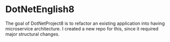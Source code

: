 # DotNetEnglish8

The goal of DotNetProject8 is to refactor an existing application into having microservice architecture. I created a new repo for this, since it required major structural changes.
